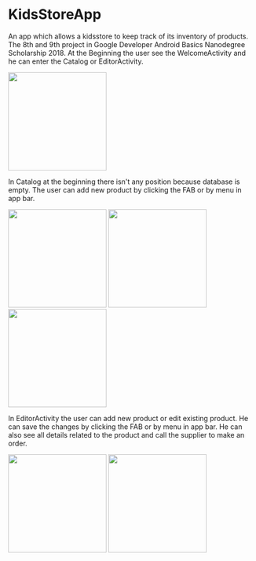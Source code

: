 # KidsStoreApp
An app which allows a kidsstore to keep track of its inventory of products. The 8th and 9th project in Google Developer Android Basics Nanodegree Scholarship 2018. 
At the Beginning the user see the WelcomeActivity and he can enter the Catalog or EditorActivity.

<image src="https://github.com/monikawerner/Screenshots/blob/master/KidsStoreApp%20Screenshot_1.png" width=200>

In Catalog at the beginning there isn't any position because database is empty. The user can add new product by clicking the FAB or by menu in app bar.

<image src="https://github.com/monikawerner/Screenshots/blob/master/KidsStoreApp%20Screenshot_2.png" width=200> <image src="https://github.com/monikawerner/Screenshots/blob/master/KidsStoreApp%20Screenshot_3.png" width=200> <image src="https://github.com/monikawerner/Screenshots/blob/master/KidsStoreApp%20Screenshot_6.png" width=200>

In EditorActivity the user can add new product or edit existing product. He can save the changes by clicking the FAB or by menu in app bar. He can also see all details related to the product and call the supplier to make an order.

<image src="https://github.com/monikawerner/Screenshots/blob/master/KidsStoreApp%20Screenshot_4.png" width=200> <image src="https://github.com/monikawerner/Screenshots/blob/master/KidsStoreApp%20Screenshot_5.png" width=200>
